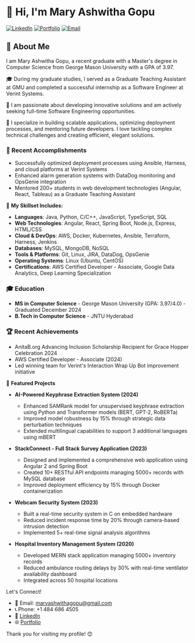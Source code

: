 # 👋 Hi, I'm Mary Ashwitha Gopu

[![LinkedIn](https://img.shields.io/badge/LinkedIn-0077B5?style=for-the-badge&logo=linkedin&logoColor=white)](https://www.linkedin.com/in/mary-ashwitha-gopu)
[![Portfolio](https://img.shields.io/badge/Portfolio-4285F4?style=for-the-badge&logo=google-chrome&logoColor=white)](https://ashwithamary.github.io/portfolio/)
[![Email](https://img.shields.io/badge/Email-D14836?style=for-the-badge&logo=gmail&logoColor=white)](mailto:maryashwithagopu@gmail.com)

## 🚀 About Me
I am Mary Ashwitha Gopu, a recent graduate with a Master's degree in Computer Science from George Mason University with a GPA of 3.97. 

🎓 During my graduate studies, I served as a Graduate Teaching Assistant at GMU and completed a successful internship as a Software Engineer at Verint Systems. 

💼 I am passionate about developing innovative solutions and am actively seeking full-time Software Engineering opportunities. 

🚀 I specialize in building scalable applications, optimizing deployment processes, and mentoring future developers. I love tackling complex technical challenges and creating efficient, elegant solutions.


### 🔭 Recent Accomplishments
- Successfully optimized deployment processes using Ansible, Harness, and cloud platforms at Verint Systems
- Enhanced alarm generation systems with DataDog monitoring and OpsGenie integration
- Mentored 200+ students in web development technologies (Angular, React, Tableau) as a Graduate Teaching Assistant

🌟 **My Skillset Includes:**
* **Languages**: Java, Python, C/C++, JavaScript, TypeScript, SQL
* **Web Technologies**: Angular, React, Spring Boot, Node.js, Express, HTML/CSS
* **Cloud & DevOps**: AWS, Docker, Kubernetes, Ansible, Terraform, Harness, Jenkins
* **Databases**: MySQL, MongoDB, NoSQL
* **Tools & Platforms**: Git, Linux, JIRA, DataDog, OpsGenie
* **Operating Systems**: Linux (Ubuntu, CentOS)
* **Certifications**: AWS Certified Developer - Associate, Google Data Analytics, Deep Learning Specialization

### 🎓 Education
- **MS in Computer Science** - George Mason University (GPA: 3.97/4.0) - Graduated December 2024
- **B.Tech in Computer Science** - JNTU Hyderabad

### 🏆 Recent Achievements
- AnitaB.org Advancing Inclusion Scholarship Recipient for Grace Hopper Celebration 2024
- AWS Certified Developer - Associate (2024)
- Led winning team for Verint's Interaction Wrap Up Bot improvement initiative

📌 **Featured Projects**
* **AI-Powered Keyphrase Extraction System (2024)**
   * Enhanced SAMRank model for unsupervised keyphrase extraction using Python and Transformer models (BERT, GPT-2, RoBERTa)
   * Improved model robustness by 15% through strategic data perturbation techniques
   * Extended multilingual capabilities to support 3 additional languages using mBERT

* **StackConnect - Full Stack Survey Application (2023)**
   * Designed and implemented a comprehensive web application using Angular 2 and Spring Boot
   * Created 10+ RESTful API endpoints managing 5000+ records with MySQL database
   * Improved deployment efficiency by 15% through Docker containerization

* **Webcam Security System (2023)**
   * Built a real-time security system in C on embedded hardware
   * Reduced incident response time by 20% through camera-based intrusion detection
   * Implemented 5+ real-time signal analysis algorithms

* **Hospital Inventory Management System (2020)**
   * Developed MERN stack application managing 5000+ inventory records
   * Reduced ambulance routing delays by 30% with real-time ventilator availability dashboard
   * Integrated across 50 hospital locations

Let's Connect!
* 📧 Email: maryashwithagopu@gmail.com
* 📞 Phone: +1 484 686 4505
* 🔗 [LinkedIn](https://www.linkedin.com/in/mary-ashwitha-gopu)
* 🌐 [Portfolio](https://ashwithamary.github.io/portfolio/)

Thank you for visiting my profile! 😊
